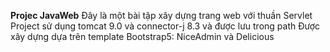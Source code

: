 **Projec JavaWeb**
Đây là một bài tập xây dựng trang web với thuần Servlet
Project sử dụng tomcat 9.0 và connector-j 8.3 và được lưu trong path
Được xây dựng dựa trên template Bootstrap5: NiceAdmin và Delicious
